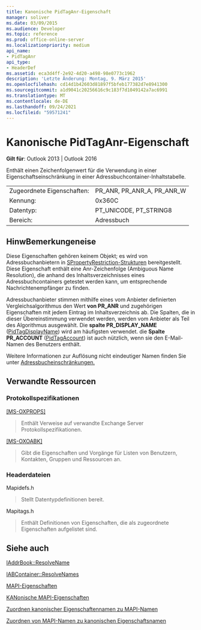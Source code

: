 ```yaml
---
title: Kanonische PidTagAnr-Eigenschaft
manager: soliver
ms.date: 03/09/2015
ms.audience: Developer
ms.topic: reference
ms.prod: office-online-server
ms.localizationpriority: medium
api_name:
- PidTagAnr
api_type:
- HeaderDef
ms.assetid: eca3d4ff-2e92-4d20-a498-98e0773c1962
description: 'Letzte Änderung: Montag, 9. März 2015'
ms.openlocfilehash: cd14d1b42603d81897f5bfeb177382d7e8941300
ms.sourcegitcommit: a1d9041c20256616c9c183f7d1049142a7ac6991
ms.translationtype: MT
ms.contentlocale: de-DE
ms.lasthandoff: 09/24/2021
ms.locfileid: "59571241"
---
```

# <a name="pidtaganr-canonical-property"></a>Kanonische PidTagAnr-Eigenschaft

  
  
**Gilt für**: Outlook 2013 | Outlook 2016 
  
Enthält einen Zeichenfolgenwert für die Verwendung in einer Eigenschaftseinschränkung in einer Adressbuchcontainer-Inhaltstabelle. 
  
|||
|:-----|:-----|
|Zugeordnete Eigenschaften:  <br/> |PR_ANR, PR_ANR_A, PR_ANR_W  <br/> |
|Kennung:  <br/> |0x360C  <br/> |
|Datentyp:  <br/> |PT_UNICODE, PT_STRING8  <br/> |
|Bereich:  <br/> |Adressbuch  <br/> |
   
## <a name="remarks"></a>HinwBemerkungeneise

Diese Eigenschaften gehören keinem Objekt; es wird von Adressbuchanbietern in [SPropertyRestriction-Strukturen](spropertyrestriction.md) bereitgestellt. Diese Eigenschaft enthält eine Anr-Zeichenfolge (Ambiguous Name Resolution), die anhand des Inhaltsverzeichnisses eines Adressbuchcontainers getestet werden kann, um entsprechende Nachrichtenempfänger zu finden. 
  
Adressbuchanbieter stimmen mithilfe eines vom Anbieter definierten Vergleichsalgorithmus den Wert **von PR_ANR** und zugehörigen Eigenschaften mit jedem Eintrag im Inhaltsverzeichnis ab. Die Spalten, die in dieser Übereinstimmung verwendet werden, werden vom Anbieter als Teil des Algorithmus ausgewählt. Die **spalte PR_DISPLAY_NAME** ([PidTagDisplayName](pidtagdisplayname-canonical-property.md)) wird am häufigsten verwendet. die **Spalte PR_ACCOUNT** ([PidTagAccount](pidtagaccount-canonical-property.md)) ist auch nützlich, wenn sie den E-Mail-Namen des Benutzers enthält. 
  
Weitere Informationen zur Auflösung nicht eindeutiger Namen finden Sie unter [Adressbucheinschränkungen.](address-book-restrictions.md) 
  
## <a name="related-resources"></a>Verwandte Ressourcen

### <a name="protocol-specifications"></a>Protokollspezifikationen

[[MS-OXPROPS]](https://msdn.microsoft.com/library/f6ab1613-aefe-447d-a49c-18217230b148%28Office.15%29.aspx)
  
> Enthält Verweise auf verwandte Exchange Server Protokollspezifikationen.
    
[[MS-OXOABK]](https://msdn.microsoft.com/library/f4cf9b4c-9232-4506-9e71-2270de217614%28Office.15%29.aspx)
  
> Gibt die Eigenschaften und Vorgänge für Listen von Benutzern, Kontakten, Gruppen und Ressourcen an.
    
### <a name="header-files"></a>Headerdateien

Mapidefs.h
  
> Stellt Datentypdefinitionen bereit.
    
Mapitags.h
  
> Enthält Definitionen von Eigenschaften, die als zugeordnete Eigenschaften aufgelistet sind.
    
## <a name="see-also"></a>Siehe auch



[IAddrBook::ResolveName](iaddrbook-resolvename.md)
  
[IABContainer::ResolveNames](iabcontainer-resolvenames.md)


[MAPI-Eigenschaften](mapi-properties.md)
  
[KANonische MAPI-Eigenschaften](mapi-canonical-properties.md)
  
[Zuordnen kanonischer Eigenschaftennamen zu MAPI-Namen](mapping-canonical-property-names-to-mapi-names.md)
  
[Zuordnen von MAPI-Namen zu kanonischen Eigenschaftsnamen](mapping-mapi-names-to-canonical-property-names.md)

